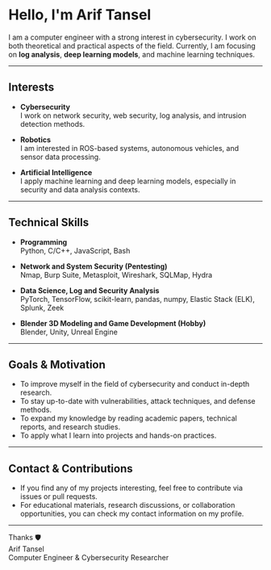 # Hello, I'm Arif Tansel

I am a computer engineer with a strong interest in cybersecurity. I work on both theoretical and practical aspects of the field. Currently, I am focusing on **log analysis**, **deep learning models**, and machine learning techniques.

---

## Interests

- **Cybersecurity**  
  I work on network security, web security, log analysis, and intrusion detection methods.  

- **Robotics**  
  I am interested in ROS-based systems, autonomous vehicles, and sensor data processing.  

- **Artificial Intelligence**  
  I apply machine learning and deep learning models, especially in security and data analysis contexts.  

---

## Technical Skills

- **Programming**  
  Python, C/C++, JavaScript, Bash  

- **Network and System Security (Pentesting)**  
  Nmap, Burp Suite, Metasploit, Wireshark, SQLMap, Hydra  

- **Data Science, Log and Security Analysis**  
  PyTorch, TensorFlow, scikit-learn, pandas, numpy, Elastic Stack (ELK), Splunk, Zeek  

- **Blender 3D Modeling and Game Development (Hobby)**  
  Blender, Unity, Unreal Engine  

---

## Goals & Motivation

- To improve myself in the field of cybersecurity and conduct in-depth research.  
- To stay up-to-date with vulnerabilities, attack techniques, and defense methods.  
- To expand my knowledge by reading academic papers, technical reports, and research studies.  
- To apply what I learn into projects and hands-on practices.  

---

## Contact & Contributions

- If you find any of my projects interesting, feel free to contribute via issues or pull requests.  
- For educational materials, research discussions, or collaboration opportunities, you can check my contact information on my profile.  

---

Thanks 🛡️  
Arif Tansel  
Computer Engineer & Cybersecurity Researcher  
